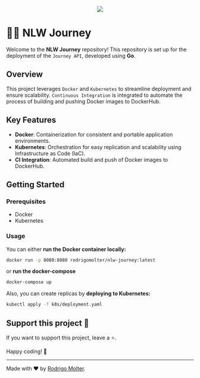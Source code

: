 <div align="center">
  <img src="https://github.com/user-attachments/assets/71d12403-299a-4b04-ae18-2b042664fa22">
</div>

# 👨‍🚀 NLW Journey

Welcome to the **NLW Journey** repository! This repository is set up for the deployment of the `Journey API`, developed using **Go**.

## Overview

This project leverages `Docker` and `Kubernetes` to streamline deployment and ensure scalability. `Continuous Integration` is integrated to automate the process of building and pushing Docker images to DockerHub.

## Key Features

- **Docker**: Containerization for consistent and portable application environments.
- **Kubernetes**: Orchestration for easy replication and scalability using Infrastructure as Code (IaC).
- **CI Integration**: Automated build and push of Docker images to DockerHub.

## Getting Started

### Prerequisites

- Docker
- Kubernetes

### Usage
You can either **run the Docker container locally:**
```sh
docker run -p 8080:8080 rodrigomolter/nlw-journey:latest
```
or **run the docker-compose**
```sh
docker-compose up
```

Also, you can create replicas by **deploying to Kubernetes:**
```sh
kubectl apply -f k8s/deployment.yaml
```

## Support this project 🙌

If you want to support this project, leave a ⭐.

Happy coding! 🚀

___

Made with ❤️ by [Rodrigo Molter](https://www.linkedin.com/in/rodrigo-molter/).
